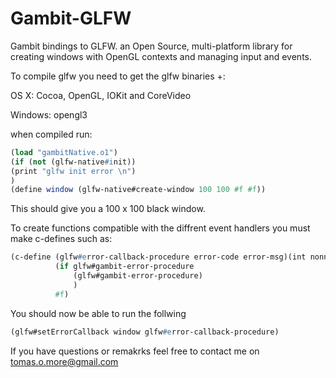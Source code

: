 Gambit-GLFW
===========

Gambit bindings to GLFW. an Open Source, multi-platform library for creating windows with OpenGL contexts and managing input and events.

To compile glfw you need to get the glfw binaries +:
 
OS X:
Cocoa, OpenGL, IOKit and CoreVideo

Windows:
opengl3

when compiled run: 

```scheme
(load "gambitNative.o1")
(if (not (glfw-native#init))
(print "glfw init error \n")
)
(define window (glfw-native#create-window 100 100 #f #f))
```
This should give you a 100 x 100 black window.

To create functions compatible with the diffrent event handlers you must make c-defines such as:
```scheme
(c-define (glfw#error-callback-procedure error-code error-msg)(int nonnull-UTF-8-string) void "gambitErrorCallback" ""
          (if glfw#gambit-error-procedure
              (glfw#gambit-error-procedure)
              )
          #f)
```

You should now be able to run the follwing
```scheme
(glfw#setErrorCallback window glfw#error-callback-procedure)
```

If you have questions or remakrks feel free to contact me on tomas.o.more@gmail.com
